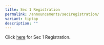 ```yaml
---
title: Sec 1 Registration
permalink: /announcements/sec1registration/
variant: tiptap
description: ""
---
```

<p>Click <a href="https://www.dunmansec.moe.edu.sg/sec-1-registration/secondary-1-online-registration/" rel="noopener noreferrer nofollow" target="_blank">here</a> for Sec 1 Registration.</p>